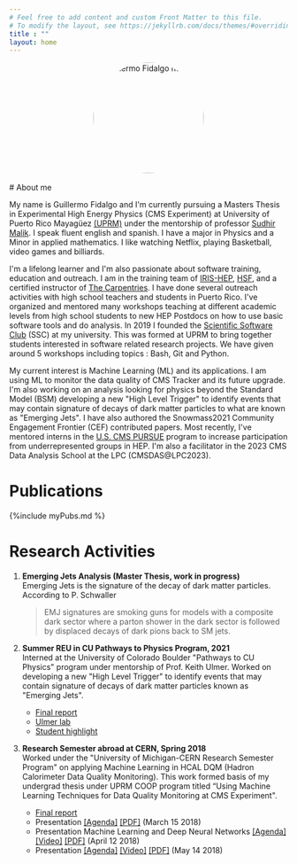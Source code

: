 ```yaml
---
# Feel free to add content and custom Front Matter to this file.
# To modify the layout, see https://jekyllrb.com/docs/themes/#overriding-theme-defaults
title : ""
layout: home
---
```

<!-- <img src="{{site.baseurl}}/assets/img/Guillermo-Grad.png" alt="Guillermo Fidalgo heashot" style="border-radius:50%; min-width: 100px ;max-width: 200px; width: 80%;" > -->
<center>
  <img src="{{site.baseurl}}/assets/img/Guillermo-Grad.png" alt="Guillermo Fidalgo heashot" 
  style="border-radius: 50%;
   height: 200px;" 
   >
</center>

<br>
# About me

My name is Guillermo Fidalgo and I'm currently pursuing a Masters Thesis in Experimental High Energy Physics (CMS Experiment) at University of Puerto Rico Mayagüez [(UPRM)](https://www.uprm.edu/portada/) under the mentorship of professor [Sudhir Malik](http://charma.uprm.edu/~malik/). I speak fluent english and spanish. I have a major in Physics and a Minor in applied mathematics. I like watching Netflix, playing Basketball, video games and billiards. 

I'm a lifelong learner and I'm also passionate about software training, education and outreach. I am in the training team of [IRIS-HEP](https://iris-hep.org/ssc.html), [HSF](https://hepsoftwarefoundation.org/workinggroups/training.html), and a certified instructor of [The Carpentries](https://carpentries.org/). I have done several outreach activities with high school teachers and students in Puerto Rico. I've organized and mentored many workshops teaching at different academic levels from high school students to new HEP Postdocs on how to use basic software tools and do analysis. In 2019 I founded the [Scientific Software Club](https://sites.google.com/upr.edu/ssc-uprm/home?authuser=0) (SSC) at my university. This was formed at UPRM to bring together students interested in software related research projects. We have given around 5 workshops including topics : Bash, Git and Python. 

My current interest is Machine Learning (ML) and its applications. I am using ML to monitor the data quality of CMS Tracker and its future upgrade. I'm also working on an analysis looking for physics beyond the Standard Model (BSM) developing a new "High Level Trigger" to identify events that may contain signature of decays of dark matter particles to what are known as "Emerging Jets".  I have also authored the Snowmass2021 Community Engagement Frontier (CEF) contributed papers. Most recently, I've mentored interns in the [U.S. CMS PURSUE](https://sites.google.com/upr.edu/uscms-pursue/) program to increase participation from underrepresented groups in HEP. I'm also a facilitator in the 2023 CMS Data Analysis School at the LPC (CMSDAS@LPC2023).

# Publications

{%include myPubs.md %}


# Research Activities

1.  **Emerging Jets Analysis (Master Thesis, work in progress)**  
    Emerging Jets is the signature of the decay of dark matter particles. According to P. Schwaller
    
    > EMJ signatures are smoking guns for models with a composite dark sector where a parton shower in the dark sector is followed by displaced decays of dark pions back to SM jets.
    
2.  **Summer REU in CU Pathways to Physics Program, 2021**  
    Interned at the University of Colorado Boulder "Pathways to CU Physics" program under mentorship of Prof. Keith Ulmer. Worked on developing a new "High Level Trigger" to identify events that may contain signature of decays of dark matter particles known as "Emerging Jets".
    *   [Final report]({{site.baseurl}}/assets/pdfs/CU_Pathways_Final_Report.pdf)
    *   [Ulmer lab](https://www.colorado.edu/program/pathways-to-cu-physics/ulmer-lab)
    *   [Student highlight](https://www.colorado.edu/physics-jila-reu/research/new-trigger-studies-emerging-jets-cms-experiment)
3.  **Research Semester abroad at CERN, Spring 2018**  
    Worked under the "University of Michigan-CERN Research Semester Program" on applying Machine Learning in HCAL DQM (Hadron Calorimeter Data Quality Monitoring). This work formed basis of my undergrad thesis under UPRM COOP program titled “Using Machine Learning Techniques for Data Quality Monitoring at CMS Experiment".
    *   [Final report]({{site.baseurl}}/assets/pdfs/Biblatex_version_main.pdf)
    *   Presentation [\[Agenda\]](https://indico.cern.ch/event/699240/#6-machine-learning-for-data-qu) [\[PDF\]](https://indico.cern.ch/event/699240/contributions/2867949/attachments/1616957/2571105/Machine_Learning_-_CERN_proyect_1.pdf) (March 15 2018)
    *   Presentation Machine Learning and Deep Neural Networks [\[Agenda\]](https://indico.cern.ch/event/699242/#9-machine-learning-and-deep-ne) [\[Video\]](https://cds.cern.ch/record/2313298) [\[PDF\]](https://indico.cern.ch/event/699242/contributions/2867965/attachments/1632154/2602586/Machine_Learning_-_CERN_proyect_2.pdf) (April 12 2018)
    *   Presentation [\[Agenda\]](https://indico.cern.ch/event/729259/#9-machine-learning-and-deep-ne) [\[Video\]](https://indico.cern.ch/event/729259/contributions/3004138/attachments/1648378/2647701/GuillermoFinalTalk.mp4) [\[PDF\]](https://indico.cern.ch/event/729259/contributions/3004138/attachments/1648378/2635295/Final_talk.pdf) (May 14 2018)

